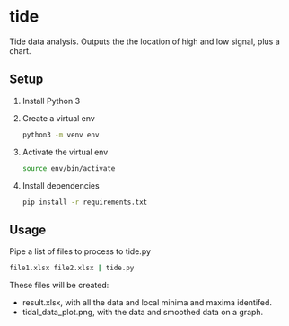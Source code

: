 # tide

Tide data analysis. Outputs the the location of high and low signal, plus a chart.

## Setup

1. Install Python 3

2. Create a virtual env

   ```sh
   python3 -m venv env
   ```

3. Activate the virtual env

   ```sh
   source env/bin/activate
   ```

4. Install dependencies

   ```sh
   pip install -r requirements.txt
   ```

## Usage

Pipe a list of files to process to tide.py

```sh
file1.xlsx file2.xlsx | tide.py
```

These files will be created:
- result.xlsx, with all the data and local minima and maxima identifed.
- tidal_data_plot.png, with the data and smoothed data on a graph.
